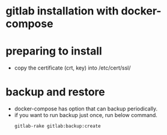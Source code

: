 # gitlab installation with docker-compose

# preparing to install 
- copy the certificate (crt, key) into /etc/cert/ssl/ 

# backup and restore
* docker-compose has option that can backup periodically.
* if you want to run backup just once, run below command.
  ```
  gitlab-rake gitlab:backup:create
  ```
